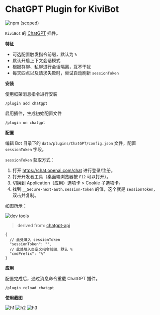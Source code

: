 # ChatGPT Plugin for KiviBot

![npm (scoped)](https://img.shields.io/npm/v/kivibot-plugin-chatgpt?color=527dec&label=kivibot-plugin-chatgpt&style=flat-square)

`KiviBot` 的 [ChatGPT](https://chat.openai.com) 插件。

**特征**

- 可选配置触发指令前缀，默认为 `%`
- 默认开启上下文会话模式
- 根据群聊、私聊进行会话隔离，互不干扰
- 每天四点以及请求失败时，尝试自动刷新 `sessionToken`

**安装**

使用框架消息指令进行安装

```shell
/plugin add chatgpt
```

启用插件，生成初始配置文件

```shell
/plugin on chatgpt
```

**配置**

编辑 Bot 目录下的 `data/plugins/ChatGPT/config.json` 文件，配置 `sessionToken` 字段。

`sessionToken` 获取方式：

1. 打开 https://chat.openai.com/chat 进行登录/注册。
2. 打开开发者工具（桌面端浏览器按 `F12` 可以打开）。
3. 切换到 Application（应用）选项卡 > Cookie 子选项卡。
4. 找到 `__Secure-next-auth.session-token` 的值，这个就是 `sessionToken`，双击并复制。

如图所示：

![dev tools](./docs/devtool.png)

> derived from: [chatgpt-api](https://github.com/transitive-bullshit/chatgpt-api#session-tokens)

```jsonc
{
  // 此处填入 sessionToken
  "sessionToken": "",
  // 此处填入自定义指令前缀，默认 %
  "cmdPrefix": "%"
}
```

**应用**

配置完成后，通过消息命令重载 ChatGPT 插件。

```shell
/plugin reload chatgpt
```

**使用截图**

![h1](docs/chat_history_1.jpg)
![h2](docs/chat_history_2.jpg)
![h3](docs/chat_history_3.jpg)
